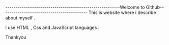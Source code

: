 --------------------------------------------------------Welcome to Github------------------------------------------
This is website where i describe about myself .

I use HTML , Css and JavaScript languages .

Thankyou
